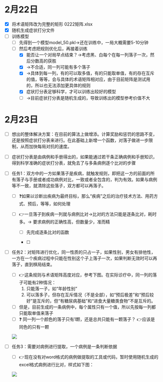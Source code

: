 

# 2月22日

- [x] 将术语矩阵改为完整的矩形 0222矩阵.xlsx
- [x] 随机生成症状打分文件
- [ ] 训练模型
  - [ ] 先得到一个模型model_50.pkl→还在训练中，一局大概需要5-10分钟
  - [ ] 然后考虑把规则优化后，再接着训练
    - [x] 能否让一个对局早点结束？→考虑黑、白每个在每一列落子一次，然后分数高的获胜
    - [x] →不合适，同一列可能有多个落子
    - [x] →具体到每一列，有的可以取多值，有的只能取单值，有的存在互斥的值，等等，会与具体的术语矩阵相对应，由于目前矩阵是测试用的，所以也无法添加更具体的规则
    - [x] 症状打分表足够科学，才可以训练出较好的模型
    - [ ] →目前症状打分表是随机生成的，导致训练出的模型参考价值不大

# 2月23日

- [ ] 想出的整体解决方案：在目前的算法上做增添。计算奖励和惩罚的思路不变，还是按照症状打分表来进行。在此基础上新增一个函数，对落子做进一步限制，从而加快每局对抗的速度。



- [ ] 症状打分表是由病例和手册得出的，如果能通过若干条正确病例和手册知识，得到科学准确的症状打分表，就免去了与多条病例逐个比对的步骤

- [ ] 任务1：双方中的一方如果落子是疾病，就触发规则，即把这一方的前面的所有落子与手册或者成功病例对比，一致或者全包含的，判为有效。如果与病例等不一致，就清除这些落子，双方都可以再落子。

  - [ ] ❓如果以诊断出疾病为最终目标，那么“疾病”之后的治疗技术方法、用药方式、预后，等等，如何处理

  - [ ] 👉一旦落子到疾病一列就与病例比对→比对的方法只能是逐条比对，耗时多。→ 要求病例的正确性高，但数量少，准而精

    - [ ] 先完成逐条比对的函数

    - [ ] 

      

- [ ] 任务2：对矩阵进行优化，同一性质的只占一子，如果性别，男女有排他性，一方在一个疾病过程中只能在性别这个子上落子一次，如果判断无效时可以再落子，直到棋局结束。

  - [ ] 👉这条规则与术语矩阵高度对应，参考下图。在实际诊疗中，同一列的落子可能有2种情况：
    1. 只能落一子，如“年龄性别”
    2. 可以落多子，但存在互斥情况（不是全部），如“预后极差”和“预后较好”是互斥的，但“有糖尿病基础”和“进食大量糖类食物”不是互斥的。
  - [ ] 但是，目前生成的一条病例中，每个属性只有一个值，所以先按每一列都只能取单值来落子
  - [ ] ❓ 同一列一个颜色的落子只有1颗，还是总共只能有一颗落子？ 👉应该是同色的只有一颗

  ![](images\0222术语矩阵.PNG)

  

- [ ] 任务3：需要对病例进行提取，一个病例是一条判断依据

  - [ ] 👉现在没有对word格式的病例做提取的工具或代码，暂时使用随机生成的excel格式病例进行比对，样式如下图：

  ![](images\cases.PNG)

  